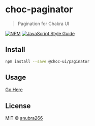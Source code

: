 # choc-paginator

> Pagination for Chakra UI

[![NPM](https://img.shields.io/npm/v/@choc-ui/paginator.svg)](https://www.npmjs.com/package/@choc-ui/paginator) [![JavaScript Style Guide](https://img.shields.io/badge/code_style-standard-brightgreen.svg)](https://standardjs.com)

## Install

```bash
npm install --save @choc-ui/paginator
```

## Usage

[Go Here](https://choc-ui.vercel.app/docs/packages/choc-paginator)

## License

MIT © [anubra266](https://github.com/anubra266)
